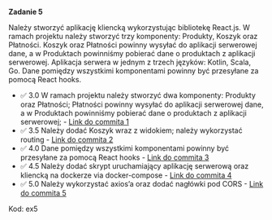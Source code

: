 **Zadanie 5**

Należy stworzyć aplikację kliencką wykorzystując bibliotekę React.js.
W ramach projektu należy stworzyć trzy komponenty: Produkty, Koszyk
oraz Płatności. Koszyk oraz Płatności powinny wysyłać do aplikacji
serwerowej dane, a w Produktach powinniśmy pobierać dane o produktach
z aplikacji serwerowej. Aplikacja serwera w jednym z trzech języków:
Kotlin, Scala, Go. Dane pomiędzy wszystkimi komponentami powinny być
przesyłane za pomocą React hooks.

- :white_check_mark: 3.0 W ramach projektu należy stworzyć dwa komponenty: Produkty oraz
Płatności; Płatności powinny wysyłać do aplikacji serwerowej dane, a w
Produktach powinniśmy pobierać dane o produktach z aplikacji
serwerowej; - [Link do commita 1](https://github.com/Blato122/E-Biznes-2024.25/commit/cb26a55c75062c61c2b79550d636765014040a68)
- :white_check_mark: 3.5 Należy dodać Koszyk wraz z widokiem; należy wykorzystać routing - [Link do commita 2](https://github.com/Blato122/E-Biznes-2024.25/commit/72050ecb5923a044924dc7e50e7da035692bae26)
- :white_check_mark: 4.0 Dane pomiędzy wszystkimi komponentami powinny być przesyłane za
pomocą React hooks - [Link do commita 3](https://github.com/Blato122/E-Biznes-2024.25/commit/4c13670e2ddfc7465831f250d0e06120d6683eb8)
- :white_check_mark: 4.5 Należy dodać skrypt uruchamiający aplikację serwerową oraz
kliencką na dockerze via docker-compose - [Link do commita 4](https://github.com/Blato122/E-Biznes-2024.25/commit/eb50928c76e556481754d37145f39f528d2f2e9f)
- :white_check_mark: 5.0 Należy wykorzystać axios’a oraz dodać nagłówki pod CORS - [Link do commita 5](https://github.com/Blato122/E-Biznes-2024.25/commit/0a61085b5bf7d64bbfd25f89d4e9eab25327b4a8)

Kod: ex5